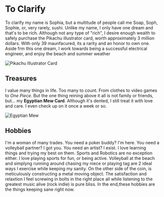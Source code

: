 # To Clarify
To clarify my name is Sophia, but a multitude of people call me Soap, Soph, Sophie, or, very rarely, sushi. Unlike my name, I only have one dream and that's to be rich. Although not any type of "rich", I desire enough wealth to safely purchase the Pikachu illustrator card, worth approximately 3 million dollars. With only 39 maunfacured, its a rarity and an honor to own one. Aside frm this one dream, I work towards being a successful electrical engineer, and enjoy the beach and summer weather  

![Pikachu Illustrator Card](https://user-images.githubusercontent.com/91572144/135511602-93906252-ffe1-4616-ad8c-ace9b67739c8.png)




## **Treasures**  
I value many things in life. Too many to count. From clothes to video games to _One Piece_. But the one thing reining above it all is not family or friends, but... my **Egyptian Mew Card**. Although it's dented, I still treat it with love and care. I even check up on it once a week or so. 

![Egyptian Mew](https://user-images.githubusercontent.com/91572144/135511941-7ec02a39-1298-4d4f-8e57-dbc102823aa7.png)


## **Hobbies**       
I'm a woman of many trades. You need a poker buddy? I'm here. You need a volleyball partner? I got you. You need an artist? I exist. I love learning things and trying my best on them. Sports and Robotics are no exception either. I love playing sports for fun, or being active. Volleyball at the beach and simplyng running around chasing my niece  or playing tag are 2 ideal ways I exercise while keeping my sanity. On the other side of the coin, is meticulously constructing a metal moving object. The satisfaction and relaxtion I feel screwing in bolts in the right place all while listening to the greatest music alive (rock indie) is pure bliss. In the end,these hobbies are the things keeping  sane right now.
